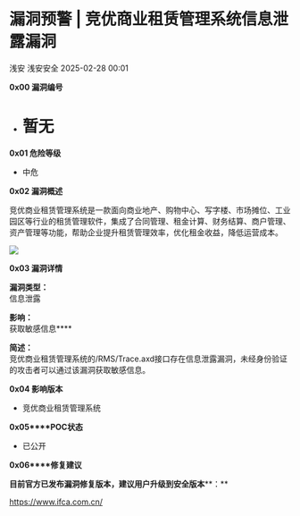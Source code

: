 #  漏洞预警 | 竞优商业租赁管理系统信息泄露漏洞   
浅安  浅安安全   2025-02-28 00:01  
  
**0x00 漏洞编号**  
- # 暂无  
  
**0x01 危险等级**  
- 中危  
  
**0x02 漏洞概述**  
  
竞优商业租赁管理系统是一款面向商业地产、购物中心、写字楼、市场摊位、工业园区等行业的租赁管理软件，集成了合同管理、租金计算、财务结算、商户管理、资产管理等功能，帮助企业提升租赁管理效率，优化租金收益，降低运营成本。  
  
![](https://mmbiz.qpic.cn/sz_mmbiz_png/7stTqD182SXpKCXcY7jiciaYnBrycvfm1pB79ldOsFSe4xkJMMNfhsKCtlibQN1Eic1kiazFTSHcwnnRYVE9vqCZMrA/640?wx_fmt=png&from=appmsg "")  
  
**0x03 漏洞详情**  
  
**漏洞类型：**  
信息泄露  
  
**影响：**  
获取敏感信息****  
  
**简述：**  
竞优商业租赁管理系统的/RMS/Trace.axd接口存在信息泄露漏洞，未经身份验证的攻击者可以通过该漏洞获取敏感信息。  
  
**0x04 影响版本**  
- 竞优商业租赁管理系统  
  
**0x05****POC状态**  
- 已公开  
  
**0x06****修复建议**  
  
**目前官方已发布漏洞修复版本，建议用户升级到安全版本****：**  
  
https://www.ifca.com.cn/  
  
  
  
